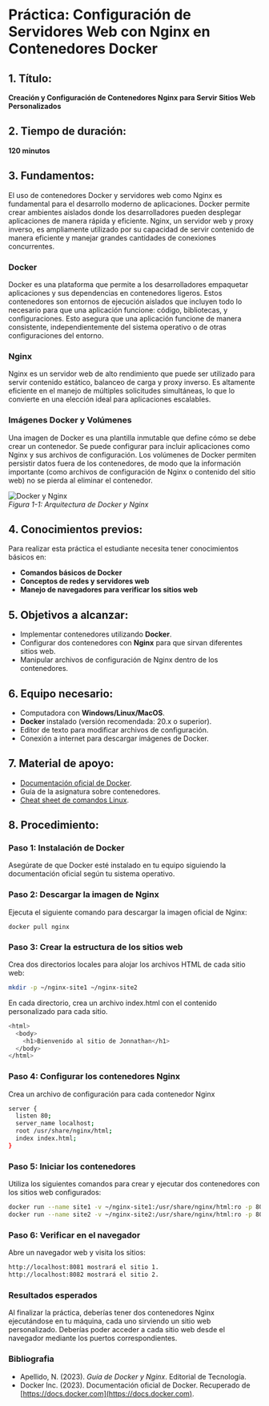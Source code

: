 # Práctica: Configuración de Servidores Web con Nginx en Contenedores Docker

## 1. Título:
**Creación y Configuración de Contenedores Nginx para Servir Sitios Web Personalizados**

## 2. Tiempo de duración:
**120 minutos**

## 3. Fundamentos:

El uso de contenedores Docker y servidores web como Nginx es fundamental para el desarrollo moderno de aplicaciones. Docker permite crear ambientes aislados donde los desarrolladores pueden desplegar aplicaciones de manera rápida y eficiente. Nginx, un servidor web y proxy inverso, es ampliamente utilizado por su capacidad de servir contenido de manera eficiente y manejar grandes cantidades de conexiones concurrentes.

### Docker
Docker es una plataforma que permite a los desarrolladores empaquetar aplicaciones y sus dependencias en contenedores ligeros. Estos contenedores son entornos de ejecución aislados que incluyen todo lo necesario para que una aplicación funcione: código, bibliotecas, y configuraciones. Esto asegura que una aplicación funcione de manera consistente, independientemente del sistema operativo o de otras configuraciones del entorno.

### Nginx
Nginx es un servidor web de alto rendimiento que puede ser utilizado para servir contenido estático, balanceo de carga y proxy inverso. Es altamente eficiente en el manejo de múltiples solicitudes simultáneas, lo que lo convierte en una elección ideal para aplicaciones escalables.

### Imágenes Docker y Volúmenes
Una imagen de Docker es una plantilla inmutable que define cómo se debe crear un contenedor. Se puede configurar para incluir aplicaciones como Nginx y sus archivos de configuración. Los volúmenes de Docker permiten persistir datos fuera de los contenedores, de modo que la información importante (como archivos de configuración de Nginx o contenido del sitio web) no se pierda al eliminar el contenedor.

![Docker y Nginx](https://example.com/docker-nginx-image)  
_Figura 1-1: Arquitectura de Docker y Nginx_

## 4. Conocimientos previos:
Para realizar esta práctica el estudiante necesita tener conocimientos básicos en:
- **Comandos básicos de Docker**
- **Conceptos de redes y servidores web**
- **Manejo de navegadores para verificar los sitios web**

## 5. Objetivos a alcanzar:
- Implementar contenedores utilizando **Docker**.
- Configurar dos contenedores con **Nginx** para que sirvan diferentes sitios web.
- Manipular archivos de configuración de Nginx dentro de los contenedores.

## 6. Equipo necesario:
- Computadora con **Windows/Linux/MacOS**.
- **Docker** instalado (versión recomendada: 20.x o superior).
- Editor de texto para modificar archivos de configuración.
- Conexión a internet para descargar imágenes de Docker.

## 7. Material de apoyo:
- [Documentación oficial de Docker](https://docs.docker.com).
- Guía de la asignatura sobre contenedores.
- [Cheat sheet de comandos Linux](https://example.com/linux-cheatsheet).

## 8. Procedimiento:

### Paso 1: Instalación de Docker
Asegúrate de que Docker esté instalado en tu equipo siguiendo la documentación oficial según tu sistema operativo.

### Paso 2: Descargar la imagen de Nginx
Ejecuta el siguiente comando para descargar la imagen oficial de Nginx:
```
docker pull nginx
```
### Paso 3: Crear la estructura de los sitios web

Crea dos directorios locales para alojar los archivos HTML de cada sitio web:

```bash
mkdir -p ~/nginx-site1 ~/nginx-site2
```
En cada directorio, crea un archivo index.html con el contenido personalizado para cada sitio.

```bash
<html>
  <body>
    <h1>Bienvenido al sitio de Jonnathan</h1>
  </body>
</html>
```
### Paso 4: Configurar los contenedores Nginx
Crea un archivo de configuración para cada contenedor Nginx
```bash
server {
  listen 80;
  server_name localhost;
  root /usr/share/nginx/html;
  index index.html;
}
```
### Paso 5: Iniciar los contenedores
Utiliza los siguientes comandos para crear y ejecutar dos contenedores con los sitios web configurados:
```bash
docker run --name site1 -v ~/nginx-site1:/usr/share/nginx/html:ro -p 8081:80 -d nginx
docker run --name site2 -v ~/nginx-site2:/usr/share/nginx/html:ro -p 8082:80 -d nginx
```
### Paso 6: Verificar en el navegador
Abre un navegador web y visita los sitios:
```bash
http://localhost:8081 mostrará el sitio 1.
http://localhost:8082 mostrará el sitio 2.
```
### Resultados esperados
Al finalizar la práctica, deberías tener dos contenedores Nginx ejecutándose en tu máquina, 
cada uno sirviendo un sitio web personalizado. Deberías poder acceder a cada sitio web desde el
navegador mediante los puertos correspondientes.

### Bibliografia

- Apellido, N. (2023). *Guía de Docker y Nginx*. Editorial de Tecnología.
- Docker Inc. (2023). Documentación oficial de Docker. Recuperado de [https://docs.docker.com](https://docs.docker.com).
